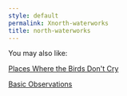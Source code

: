 ```yaml
---
style: default
permalink: Xnorth-waterworks
title: north-waterworks
---
```

You may also like:

[Places Where the Birds Don't Cry](http://scp-wiki.net/places-where-the-birds-don-t-cry)

[Basic Observations](http://scp-wiki.net/basic-observations)

